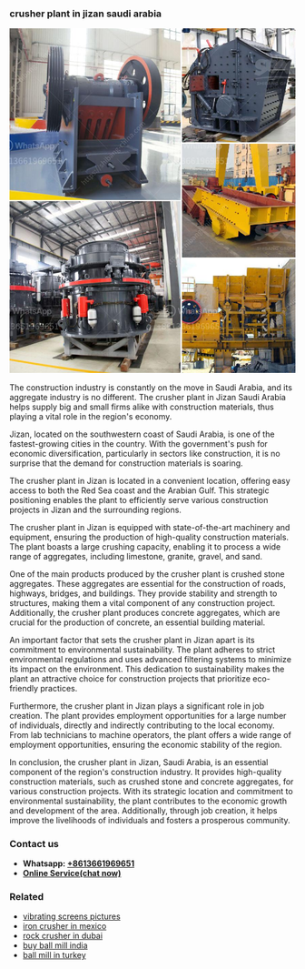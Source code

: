 <h3>crusher plant in jizan saudi arabia</h3><img src='1708497474.jpg' alt=''><p>The construction industry is constantly on the move in Saudi Arabia, and its aggregate industry is no different. The crusher plant in Jizan Saudi Arabia helps supply big and small firms alike with construction materials, thus playing a vital role in the region's economy.</p><p>Jizan, located on the southwestern coast of Saudi Arabia, is one of the fastest-growing cities in the country. With the government's push for economic diversification, particularly in sectors like construction, it is no surprise that the demand for construction materials is soaring.</p><p>The crusher plant in Jizan is located in a convenient location, offering easy access to both the Red Sea coast and the Arabian Gulf. This strategic positioning enables the plant to efficiently serve various construction projects in Jizan and the surrounding regions.</p><p>The crusher plant in Jizan is equipped with state-of-the-art machinery and equipment, ensuring the production of high-quality construction materials. The plant boasts a large crushing capacity, enabling it to process a wide range of aggregates, including limestone, granite, gravel, and sand.</p><p>One of the main products produced by the crusher plant is crushed stone aggregates. These aggregates are essential for the construction of roads, highways, bridges, and buildings. They provide stability and strength to structures, making them a vital component of any construction project. Additionally, the crusher plant produces concrete aggregates, which are crucial for the production of concrete, an essential building material.</p><p>An important factor that sets the crusher plant in Jizan apart is its commitment to environmental sustainability. The plant adheres to strict environmental regulations and uses advanced filtering systems to minimize its impact on the environment. This dedication to sustainability makes the plant an attractive choice for construction projects that prioritize eco-friendly practices.</p><p>Furthermore, the crusher plant in Jizan plays a significant role in job creation. The plant provides employment opportunities for a large number of individuals, directly and indirectly contributing to the local economy. From lab technicians to machine operators, the plant offers a wide range of employment opportunities, ensuring the economic stability of the region.</p><p>In conclusion, the crusher plant in Jizan, Saudi Arabia, is an essential component of the region's construction industry. It provides high-quality construction materials, such as crushed stone and concrete aggregates, for various construction projects. With its strategic location and commitment to environmental sustainability, the plant contributes to the economic growth and development of the area. Additionally, through job creation, it helps improve the livelihoods of individuals and fosters a prosperous community.</p><h3>Contact us</h3><ul><li><strong>Whatsapp:&nbsp;<a href="https://wa.me/8613661969651">+8613661969651</a></strong></li><li><a href="https://swt.shibang-china.com/?git&amp;zhl&amp;crusher plant in jizan saudi arabia"><strong>Online Service(chat now)</strong></a></li></ul><h3>Related</h3><ul><li><a href='vibrating screens pictures.md'>vibrating screens pictures</a></li><li><a href='iron crusher in mexico.md'>iron crusher in mexico</a></li><li><a href='rock crusher in dubai.md'>rock crusher in dubai</a></li><li><a href='buy ball mill india.md'>buy ball mill india</a></li><li><a href='ball mill in turkey.md'>ball mill in turkey</a></li></ul>